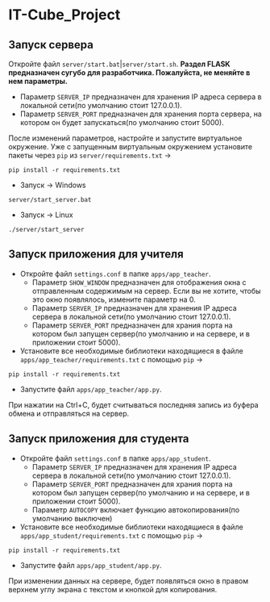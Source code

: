# IT-Cube_Project
## Запуск сервера
Откройте файл ```server/start.bat```|```server/start.sh```. **Раздел FLASK предназначен сугубо для разработчика. Пожалуйста, не меняйте в нем параметры.**
  * Параметр ```SERVER_IP``` предназначен для хранения IP адреса сервера в локальной сети(по умолчанию стоит 127.0.0.1).
  * Параметр ```SERVER_PORT``` предназначен для хранения порта сервера, на котором он будет запускаться(по умолчанию стоит 5000).

После изменений параметров, настройте и запустите виртуальное окружение. Уже с запущенным виртуальным окружением установите пакеты через ```pip``` из ```server/requirements.txt``` ->
```
pip install -r requirements.txt
```
* Запуск -> Windows
```batch
server/start_server.bat
```
* Запуск -> Linux
```shell
./server/start_server
```
## Запуск приложения для учителя
* Откройте файл ```settings.conf``` в папке ```apps/app_teacher```.
  * Параметр ```SHOW_WINDOW``` предназначен для отображения окна с отправленным содержимым на сервер. Если вы не хотите, чтобы это окно появлялось, измените параметр на 0.
  * Параметр ```SERVER_IP``` предназначен для хранения IP адреса сервера в локальной сети(по умолчанию стоит 127.0.0.1).
  * Параметр ```SERVER_PORT``` предназначен для храния порта на котором был запущен сервер(по умолчанию и на сервере, и в приложении стоит 5000).
* Установите все необходимые библиотеки находящиеся в файле ```apps/app_teacher/requirements.txt``` с помощью ```pip``` ->
```
pip install -r requirements.txt
```
* Запустите файл ```apps/app_teacher/app.py```.

При нажатии на Ctrl+C, будет считываться последняя запись из буфера обмена и отправляться на сервер.

## Запуск приложения для студента
* Откройте файл ```settings.conf``` в папке ```apps/app_student```.
  * Параметр ```SERVER_IP``` предназначен для хранения IP адреса сервера в локальной сети(по умолчанию стоит 127.0.0.1).
  * Параметр ```SERVER_PORT``` предназначен для храния порта на котором был запущен сервер(по умолчанию и на сервере, и в приложении стоит 5000).
  * Параметр ```AUTOCOPY``` включает функцию автокопирования(по умолчанию выключен)
* Установите все необходимые библиотеки находящиеся в файле ```apps/app_student/requirements.txt``` с помощью ```pip``` ->
```
pip install -r requirements.txt
```
* Запустите файл ```apps/app_student/app.py```.

При изменении данных на сервере, будет появляться окно в правом верхнем углу экрана с текстом и кнопкой для копирования.
